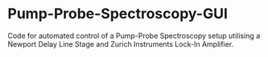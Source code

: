 # Pump-Probe-Spectroscopy-GUI
 
 Code for automated control of a Pump-Probe Spectroscopy setup utilising a Newport Delay Line Stage and Zurich Instruments Lock-In Amplifier.
